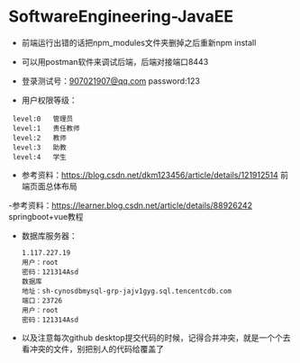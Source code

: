 # SoftwareEngineering-JavaEE

- 前端运行出错的话把npm_modules文件夹删掉之后重新npm install


- 可以用postman软件来调试后端，后端对接端口8443

- 登录测试号：907021907@qq.com password:123

- 用户权限等级：
 ```
  level:0   管理员
  level:1   责任教师
  level:2   教师
  level:3   助教
  level:4   学生
 
  ```

- 参考资料：https://blog.csdn.net/dkm123456/article/details/121912514  前端页面总体布局

-参考资料：https://learner.blog.csdn.net/article/details/88926242    springboot+vue教程

- 数据库服务器：

  ```
  1.117.227.19
  用户：root
  密码：121314Asd
  数据库
  地址：sh-cynosdbmysql-grp-jajv1gyg.sql.tencentcdb.com
  端口：23726
  用户：root
  密码：121314Asd
  ```

- 以及注意每次github desktop提交代码的时候，记得合并冲突，就是一个个去看冲突的文件，别把别人的代码给覆盖了

  
